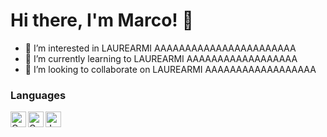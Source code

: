 # Hi there, I'm Marco! 👋
- 👀 I’m interested in LAUREARMI AAAAAAAAAAAAAAAAAAAAAAA
- 🌱 I’m currently learning to LAUREARMI AAAAAAAAAAAAAAAAAA
- 💞️ I’m looking to collaborate on LAUREARMI AAAAAAAAAAAAAAAAAA



### Languages
<img align = "left" alt = "C" width="25px" src="https://e7.pngegg.com/pngimages/724/306/png-clipart-c-logo-c-programming-language-icon-letter-c-blue-logo.png" />

<img align = "left" alt = "Go" width="25px" src="https://upload.wikimedia.org/wikipedia/commons/thumb/0/05/Go_Logo_Blue.svg/768px-Go_Logo_Blue.svg.png" />

<img align = "left" alt = "Java" width="25px" src="https://upload.wikimedia.org/wikipedia/en/thumb/3/30/Java_programming_language_logo.svg/800px-Java_programming_language_logo.svg.png" />


<br />
<br />

<!---
- 📫 How to reach me ...

pasini-m/pasini-m is a ✨ special ✨ repository because its `README.md` (this file) appears on your GitHub profile.
You can click the Preview link to take a look at your changes.
--->
